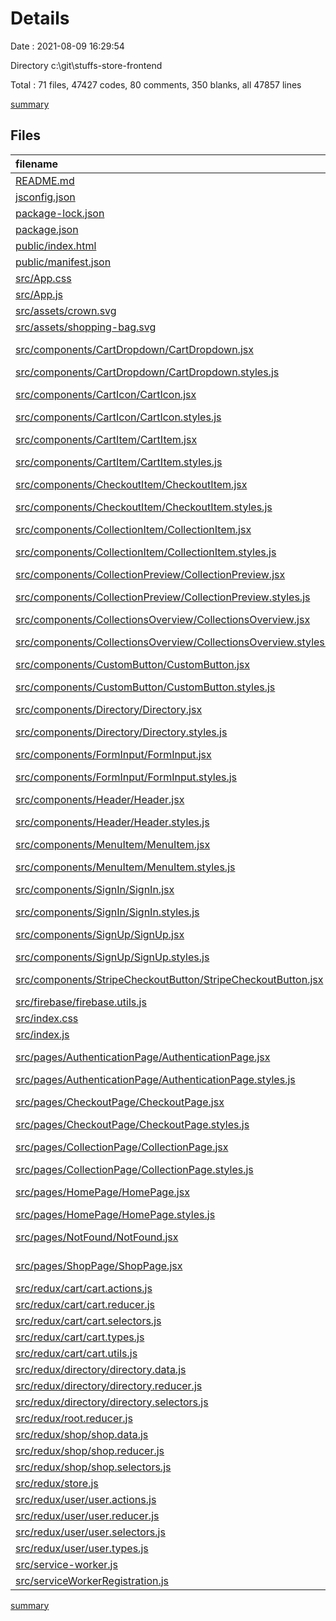# Details

Date : 2021-08-09 16:29:54

Directory c:\git\stuffs-store-frontend

Total : 71 files,  47427 codes, 80 comments, 350 blanks, all 47857 lines

[summary](results.md)

## Files
| filename | language | code | comment | blank | total |
| :--- | :--- | ---: | ---: | ---: | ---: |
| [README.md](/README.md) | Markdown | 10 | 0 | 3 | 13 |
| [jsconfig.json](/jsconfig.json) | JSON | 6 | 0 | 1 | 7 |
| [package-lock.json](/package-lock.json) | JSON | 45,507 | 0 | 1 | 45,508 |
| [package.json](/package.json) | JSON | 46 | 0 | 1 | 47 |
| [public/index.html](/public/index.html) | HTML | 21 | 23 | 1 | 45 |
| [public/manifest.json](/public/manifest.json) | JSON | 8 | 0 | 1 | 9 |
| [src/App.css](/src/App.css) | CSS | 13 | 0 | 3 | 16 |
| [src/App.js](/src/App.js) | JavaScript | 56 | 0 | 11 | 67 |
| [src/assets/crown.svg](/src/assets/crown.svg) | XML | 16 | 1 | 0 | 17 |
| [src/assets/shopping-bag.svg](/src/assets/shopping-bag.svg) | XML | 52 | 1 | 1 | 54 |
| [src/components/CartDropdown/CartDropdown.jsx](/src/components/CartDropdown/CartDropdown.jsx) | JavaScript React | 33 | 0 | 8 | 41 |
| [src/components/CartDropdown/CartDropdown.styles.js](/src/components/CartDropdown/CartDropdown.styles.js) | JavaScript | 28 | 0 | 5 | 33 |
| [src/components/CartIcon/CartIcon.jsx](/src/components/CartIcon/CartIcon.jsx) | JavaScript React | 16 | 0 | 6 | 22 |
| [src/components/CartIcon/CartIcon.styles.js](/src/components/CartIcon/CartIcon.styles.js) | JavaScript | 21 | 0 | 4 | 25 |
| [src/components/CartItem/CartItem.jsx](/src/components/CartItem/CartItem.jsx) | JavaScript React | 17 | 0 | 4 | 21 |
| [src/components/CartItem/CartItem.styles.js](/src/components/CartItem/CartItem.styles.js) | JavaScript | 21 | 0 | 5 | 26 |
| [src/components/CheckoutItem/CheckoutItem.jsx](/src/components/CheckoutItem/CheckoutItem.jsx) | JavaScript React | 38 | 0 | 9 | 47 |
| [src/components/CheckoutItem/CheckoutItem.styles.js](/src/components/CheckoutItem/CheckoutItem.styles.js) | JavaScript | 41 | 0 | 11 | 52 |
| [src/components/CollectionItem/CollectionItem.jsx](/src/components/CollectionItem/CollectionItem.jsx) | JavaScript React | 29 | 0 | 6 | 35 |
| [src/components/CollectionItem/CollectionItem.styles.js](/src/components/CollectionItem/CollectionItem.styles.js) | JavaScript | 50 | 0 | 9 | 59 |
| [src/components/CollectionPreview/CollectionPreview.jsx](/src/components/CollectionPreview/CollectionPreview.jsx) | JavaScript React | 16 | 0 | 3 | 19 |
| [src/components/CollectionPreview/CollectionPreview.styles.js](/src/components/CollectionPreview/CollectionPreview.styles.js) | JavaScript | 14 | 0 | 4 | 18 |
| [src/components/CollectionsOverview/CollectionsOverview.jsx](/src/components/CollectionsOverview/CollectionsOverview.jsx) | JavaScript React | 16 | 0 | 6 | 22 |
| [src/components/CollectionsOverview/CollectionsOverview.styles.js](/src/components/CollectionsOverview/CollectionsOverview.styles.js) | JavaScript | 5 | 0 | 2 | 7 |
| [src/components/CustomButton/CustomButton.jsx](/src/components/CustomButton/CustomButton.jsx) | JavaScript React | 6 | 0 | 3 | 9 |
| [src/components/CustomButton/CustomButton.styles.js](/src/components/CustomButton/CustomButton.styles.js) | JavaScript | 50 | 0 | 9 | 59 |
| [src/components/Directory/Directory.jsx](/src/components/Directory/Directory.jsx) | JavaScript React | 16 | 0 | 5 | 21 |
| [src/components/Directory/Directory.styles.js](/src/components/Directory/Directory.styles.js) | JavaScript | 7 | 0 | 2 | 9 |
| [src/components/FormInput/FormInput.jsx](/src/components/FormInput/FormInput.jsx) | JavaScript React | 17 | 0 | 3 | 20 |
| [src/components/FormInput/FormInput.styles.js](/src/components/FormInput/FormInput.styles.js) | JavaScript | 47 | 0 | 10 | 57 |
| [src/components/Header/Header.jsx](/src/components/Header/Header.jsx) | JavaScript React | 41 | 0 | 12 | 53 |
| [src/components/Header/Header.styles.js](/src/components/Header/Header.styles.js) | JavaScript | 35 | 0 | 8 | 43 |
| [src/components/MenuItem/MenuItem.jsx](/src/components/MenuItem/MenuItem.jsx) | JavaScript React | 16 | 0 | 4 | 20 |
| [src/components/MenuItem/MenuItem.styles.js](/src/components/MenuItem/MenuItem.styles.js) | JavaScript | 57 | 0 | 11 | 68 |
| [src/components/SignIn/SignIn.jsx](/src/components/SignIn/SignIn.jsx) | JavaScript React | 61 | 0 | 9 | 70 |
| [src/components/SignIn/SignIn.styles.js](/src/components/SignIn/SignIn.styles.js) | JavaScript | 13 | 0 | 4 | 17 |
| [src/components/SignUp/SignUp.jsx](/src/components/SignUp/SignUp.jsx) | JavaScript React | 82 | 0 | 10 | 92 |
| [src/components/SignUp/SignUp.styles.js](/src/components/SignUp/SignUp.styles.js) | JavaScript | 9 | 0 | 3 | 12 |
| [src/components/StripeCheckoutButton/StripeCheckoutButton.jsx](/src/components/StripeCheckoutButton/StripeCheckoutButton.jsx) | JavaScript React | 29 | 0 | 5 | 34 |
| [src/firebase/firebase.utils.js](/src/firebase/firebase.utils.js) | JavaScript | 55 | 0 | 10 | 65 |
| [src/index.css](/src/index.css) | CSS | 12 | 0 | 2 | 14 |
| [src/index.js](/src/index.js) | JavaScript | 20 | 0 | 5 | 25 |
| [src/pages/AuthenticationPage/AuthenticationPage.jsx](/src/pages/AuthenticationPage/AuthenticationPage.jsx) | JavaScript React | 11 | 0 | 4 | 15 |
| [src/pages/AuthenticationPage/AuthenticationPage.styles.js](/src/pages/AuthenticationPage/AuthenticationPage.styles.js) | JavaScript | 7 | 0 | 2 | 9 |
| [src/pages/CheckoutPage/CheckoutPage.jsx](/src/pages/CheckoutPage/CheckoutPage.jsx) | JavaScript React | 39 | 0 | 7 | 46 |
| [src/pages/CheckoutPage/CheckoutPage.styles.js](/src/pages/CheckoutPage/CheckoutPage.styles.js) | JavaScript | 32 | 0 | 7 | 39 |
| [src/pages/CollectionPage/CollectionPage.jsx](/src/pages/CollectionPage/CollectionPage.jsx) | JavaScript React | 21 | 0 | 6 | 27 |
| [src/pages/CollectionPage/CollectionPage.styles.js](/src/pages/CollectionPage/CollectionPage.styles.js) | JavaScript | 17 | 0 | 5 | 22 |
| [src/pages/HomePage/HomePage.jsx](/src/pages/HomePage/HomePage.jsx) | JavaScript React | 9 | 0 | 4 | 13 |
| [src/pages/HomePage/HomePage.styles.js](/src/pages/HomePage/HomePage.styles.js) | JavaScript | 7 | 0 | 2 | 9 |
| [src/pages/NotFound/NotFound.jsx](/src/pages/NotFound/NotFound.jsx) | JavaScript React | 7 | 0 | 3 | 10 |
| [src/pages/ShopPage/ShopPage.jsx](/src/pages/ShopPage/ShopPage.jsx) | JavaScript React | 13 | 0 | 4 | 17 |
| [src/redux/cart/cart.actions.js](/src/redux/cart/cart.actions.js) | JavaScript | 12 | 0 | 4 | 16 |
| [src/redux/cart/cart.reducer.js](/src/redux/cart/cart.reducer.js) | JavaScript | 28 | 0 | 4 | 32 |
| [src/redux/cart/cart.selectors.js](/src/redux/cart/cart.selectors.js) | JavaScript | 20 | 0 | 6 | 26 |
| [src/redux/cart/cart.types.js](/src/redux/cart/cart.types.js) | JavaScript | 5 | 0 | 1 | 6 |
| [src/redux/cart/cart.utils.js](/src/redux/cart/cart.utils.js) | JavaScript | 24 | 0 | 3 | 27 |
| [src/redux/directory/directory.data.js](/src/redux/directory/directory.data.js) | JavaScript | 35 | 0 | 2 | 37 |
| [src/redux/directory/directory.reducer.js](/src/redux/directory/directory.reducer.js) | JavaScript | 11 | 0 | 4 | 15 |
| [src/redux/directory/directory.selectors.js](/src/redux/directory/directory.selectors.js) | JavaScript | 6 | 0 | 3 | 9 |
| [src/redux/root.reducer.js](/src/redux/root.reducer.js) | JavaScript | 19 | 0 | 6 | 25 |
| [src/redux/shop/shop.data.js](/src/redux/shop/shop.data.js) | JavaScript | 248 | 0 | 2 | 250 |
| [src/redux/shop/shop.reducer.js](/src/redux/shop/shop.reducer.js) | JavaScript | 11 | 0 | 4 | 15 |
| [src/redux/shop/shop.selectors.js](/src/redux/shop/shop.selectors.js) | JavaScript | 15 | 0 | 5 | 20 |
| [src/redux/store.js](/src/redux/store.js) | JavaScript | 11 | 0 | 7 | 18 |
| [src/redux/user/user.actions.js](/src/redux/user/user.actions.js) | JavaScript | 5 | 0 | 2 | 7 |
| [src/redux/user/user.reducer.js](/src/redux/user/user.reducer.js) | JavaScript | 16 | 0 | 4 | 20 |
| [src/redux/user/user.selectors.js](/src/redux/user/user.selectors.js) | JavaScript | 6 | 0 | 3 | 9 |
| [src/redux/user/user.types.js](/src/redux/user/user.types.js) | JavaScript | 3 | 0 | 1 | 4 |
| [src/service-worker.js](/src/service-worker.js) | JavaScript | 38 | 24 | 12 | 74 |
| [src/serviceWorkerRegistration.js](/src/serviceWorkerRegistration.js) | JavaScript | 98 | 31 | 13 | 142 |

[summary](results.md)